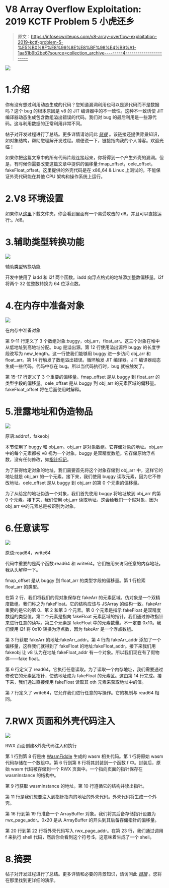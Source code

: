 # V8 Array Overflow Exploitation: 2019 KCTF Problem 5 小虎还乡

> 原文：<https://infosecwriteups.com/v8-array-overflow-exploitation-2019-kctf-problem-5-%E5%B0%8F%E8%99%8E%E8%BF%98%E4%B9%A1-1aa51b9b2be6?source=collection_archive---------4----------------------->

![](img/d600b9d8babde697604597cd12a70ea0.png)

# 1.介绍

你有没有想过利用动态生成的代码？您知道漏洞利用也可以是源代码而不是数据吗？这个 bug 的根本原因是 v8 的 JIT 编译器中的不一致性。这种不一致诱使 JIT 编译器动态生成包含数组溢出错误的代码。我们对 bug 的最后利用是一些源代码。这与利用数据的正常利用非常不同。

帖子对开发过程进行了总结。更多详情请访问此 [*链接*](https://pwnbykenny.com/2020/08/01/v8-array-overflow-exploitation-2019-kctf-problem-5-%e5%b0%8f%e8%99%8e%e8%bf%98%e4%b9%a1/) 。该链接还提供背景知识，如对象结构，帮助您理解开发过程。顺便说一下，链接指向我的个人博客。欢迎光临！

如果你把这篇文章中的所有代码片段连接起来，你将得到一个产生外壳的漏洞。但是，有时候你需要改变这篇文章中提供的偏移量:fmap_offset，oele_offset，fakeFloat_offset。这里提供的外壳代码是在 x86_64 & Linux 上测试的。不能保证外壳代码能在其他 CPU 架构和操作系统上运行。

# 2.V8 环境设置

如果你从[这里](https://drive.google.com/drive/folders/1D1yDMHILfvnD_h69tolE_Bj7p1adzzLy?usp=sharing)下载文件夹，你会看到里面有一个易受攻击的 d8。并且可以直接运行:。/d8。

# 3.辅助类型转换功能

![](img/c50212cfd0d81a862fc3d749a486f2ae.png)

辅助类型转换功能

开发中使用了 iadd 和 i2f 两个函数。iadd 向浮点格式的地址添加整数偏移量。i2f 将两个 32 位整数转换为 64 位浮点数。

# 4.在内存中准备对象

![](img/8ccb0b76bf13b098ba3a1f923c598be4.png)

在内存中准备对象

第 9–11 行定义了 3 个数组对象:buggy，obj_arr，float_arr。这三个对象在堆中从低地址到高地址分配。bug 是溢出源。第 12 行使用溢出源将 buggy 的长度字段改写为 new_length。这一行使我们能够用 buggy 进一步访问 obj_arr 和 float_arr。第 14 行触发了数组溢出错误。循环触发 JIT 编译器。JIT 编译器动态生成一些代码。代码中存在 bug。所以当代码执行时，bug 就被触发了。

第 15–17 行定义了 3 个重要的偏移量。fmap_offset 是从 buggy 到 float_arr 的类型字段的偏移量。oele_offset 是从 buggy 到 obj_arr 的元素区域的偏移量。fakeFloat_offset 将在后面使用时解释。

# 5.泄露地址和伪造物品

![](img/7a810e73abd537b85d481a2486b0c0ca.png)

原语:addrof，fakeobj

本节使用了 buggy 和 obj_arr。obj_arr 是对象数组。它存储对象的地址。obj_arr 中的每个元素都被 v8 视为一个对象。buggy 是双精度数组。它存储原始浮点数，没有任何修改，如[指针标记](https://pwnbykenny.com/2020/07/05/v8-objects-and-their-structures/#pointer-tagging)。

为了获得给定对象的地址，我们需要首先将这个对象存储到 obj_arr 中，这样它的地址就是 obj_arr 的一个元素。接下来，我们使用 buggy 读取元素，因为它不修改地址。oele_offset 是从 buggy 到 obj_arr 的第 0 个元素的偏移量。

为了从给定的地址伪造一个对象，我们首先使用 buggy 将地址放到 obj_arr 的第 0 个元素。接下来，我们使用 obj_arr 读取地址。这会给我们一个假对象，因为 obj_arr 中的元素总是被识别为对象。

# 6.任意读写

![](img/d23b1a701bcfa2b6b0bd188176f86416.png)

原语:read64，write64

代码中重要的是两个函数:read64 和 write64。它们被用来访问任意的内存地址。我从头解释一下。

fmap_offset 是从 buggy 到 float_arr 的类型字段的偏移量。第 1 行检索 float_arr 的类型。

在第 2 行，我们将我们的假对象保存在 fakeArr 的元素区域。伪对象是一个双精度数组。我们称之为 fakeFloat。它的结构应该与 JSArray 的结构一致。fakeArr 重要的是它的第 0、第 2 和第 3 个元素。第 0 个元素是指示 fakeFloat 是双精度数组的类型值。第二个元素是指向 fakeFloat 元素区域的指针。我们通过修改指针来进行任意的读写。第三个元素是 fakeFloat 中的元素数量。不一定要 0x10。我们使用 i2f 将 0x10 转换为浮点数，因为 fakeArr 是一个浮点数组。

第 3 行获取 fakeArr 的地址:fakeArr_addr。第 4 行向 fakeArr_addr 添加了一个偏移量，这样我们就得到了 fakeFloat 的地址:fakeFloat_addr。接下来我们用 fakeobj 让 v8 认为在地址 fakeFloat_addr 有一个对象。所以我们现在有了假物体——fake float。

第 6 行定义了 read64，它执行任意读取。为了读取一个内存地址，我们需要通过修改它的元素区指针，使该地址成为 fakeFloat 的元素区。这由第 14 行完成。接下来，我们通过直接使用 fakeFloat 读取其 oth 元素来获取地址中的值。

第 7 行定义了 write64，它允许我们进行任意的写操作。它的机制与 read64 相同。

# 7.RWX 页面和外壳代码注入

![](img/a0d7499c2063ac913c242ce2d9df1af2.png)

RWX 页面创建&外壳代码注入和执行

第 1 行到第 8 行是由 [WasmFiddle](https://wasdk.github.io/WasmFiddle/) 生成的 wasm 相关代码。第 1 行将原始 wasm 代码存储在一个数组中。第 6 行到第 8 行将其封装到一个函数 f 中。封装后，原始 wasm 代码被存储到一个 RWX 页面中。一个指向页面的指针保存在 wasmInstance 的结构中。

第 9 行获取 wasmInstance 的地址。第 10 行遵循它的结构并读出指针。

第 11 行是我们想要注入到指针指向的地址的外壳代码。外壳代码将生成一个外壳。

第 16 行到第 19 行准备一个 ArrayBuffer 对象。我们将其后备存储指针设置为 rwx_page_addr。0x20 是从 ArrayBuffer 的开头到其后备存储指针的偏移量。

第 20 行到第 22 行将外壳代码写入 rwx_page_addr。在第 23 行，我们通过调用 f 来执行 shell 代码，然后你会看到这个符号:$，这意味着生成了一个 shell。

# 8.摘要

帖子对开发过程进行了总结。更多详情和必要的背景知识，请访问此 [*链接*](https://pwnbykenny.com/2020/08/01/v8-array-overflow-exploitation-2019-kctf-problem-5-%e5%b0%8f%e8%99%8e%e8%bf%98%e4%b9%a1/) 。您将在那里找到更详细的演示。